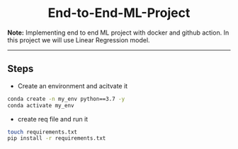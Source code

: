 <h1 align=center> End-to-End-ML-Project</h1>

**Note:** Implementing end to end ML project with docker and github action. In this project we will use Linear Regression model.


*******************************************************************************************************************

## Steps

* Create an environment and acitvate it
```bash
conda create -n my_env python==3.7 -y
conda activate my_env
```

* create req file and run it
```bash
touch requirements.txt
pip install -r requirements.txt
```